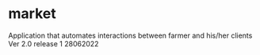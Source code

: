 # market

Application that automates interactions between farmer and his/her clients
Ver 2.0 release 1 28062022
